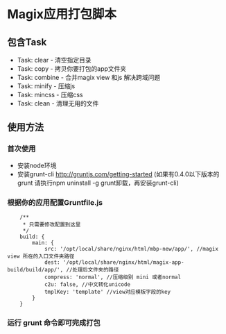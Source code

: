 # Magix应用打包脚本

## 包含Task
* Task: clear - 清空指定目录
* Task: copy - 拷贝你要打包的app文件夹
* Task: combine - 合并magix view 和js 解决跨域问题
* Task: minify - 压缩js
* Task: mincss - 压缩css
* Task: clean - 清理无用的文件

## 使用方法

### 首次使用
* 安装node环境
* 安装grunt-cli http://gruntjs.com/getting-started (如果有0.4.0以下版本的grunt 请执行npm uninstall -g grunt卸载，再安装grunt-cli)

### 根据你的应用配置Gruntfile.js

		/**
         * 只需要修改配置到这里
         */
        build: {
            main: {
                src: '/opt/local/share/nginx/html/mbp-new/app/', //magix view 所在的入口文件夹路径
                dest: '/opt/local/share/nginx/html/magix-app-build/build/app/', //处理后文件夹的路径
                compress: 'normal', //压缩级别 mini 或者normal
                c2u: false, //中文转化unicode
                tmplKey: 'template' //view对应模板字段的key
            }
        }

### 运行 grunt 命令即可完成打包






